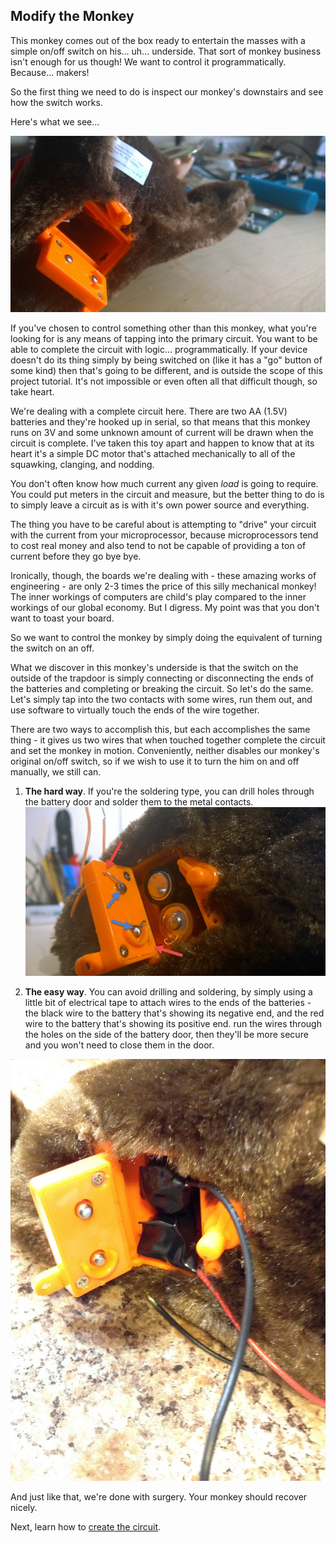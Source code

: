 ## Modify the Monkey

This monkey comes out of the box ready to entertain the masses with a simple on/off switch on his... uh... underside. That sort of monkey business isn't enough for us though! We want to control it programmatically. Because... makers!

So the first thing we need to do is inspect our monkey's downstairs and see how the switch works.

Here's what we see...

![Monkey switch](images/switch.png)

If you've chosen to control something other than this monkey, what you're looking for is any means of tapping into the primary circuit. You want to be able to complete the circuit with logic... programmatically. If your device doesn't do its thing simply by being switched on (like it has a "go" button of some kind) then that's going to be different, and is outside the scope of this project tutorial. It's not impossible or even often all that difficult though, so take heart.

We're dealing with a complete circuit here. There are two AA (1.5V) batteries and they're hooked up in serial, so that means that this monkey runs on 3V and some unknown amount of current will be drawn when the circuit is complete. I've taken this toy apart and happen to know that at its heart it's a simple DC motor that's attached mechanically to all of the squawking, clanging, and nodding.

You don't often know how much current any given _load_ is going to require. You could put meters in the circuit and measure, but the better thing to do is to simply leave a circuit as is with it's own power source and everything.

The thing you have to be careful about is attempting to "drive" your circuit with the current from your microprocessor, because microprocessors tend to cost real money and also tend to not be capable of providing a ton of current before they go bye bye.

Ironically, though, the boards we're dealing with - these amazing works of engineering - are only 2-3 times the price of this silly mechanical monkey! The inner workings of computers are child's play compared to the inner workings of our global economy. But I digress. My point was that you don't want to toast your board.

So we want to control the monkey by simply doing the equivalent of turning the switch on an off.

What we discover in this monkey's underside is that the switch on the outside of the trapdoor is simply connecting or disconnecting the ends of the batteries and completing or breaking the circuit. So let's do the same. Let's simply tap into the two contacts with some wires, run them out, and use software to virtually touch the ends of the wire together.

There are two ways to accomplish this, but each accomplishes the same thing - it gives us two wires that when touched together complete the circuit and set the monkey in motion. Conveniently, neither disables our monkey's original on/off switch, so if we wish to use it to turn the him on and off manually, we still can.

1. **The hard way**. If you're the soldering type, you can drill holes through the battery door and solder them to the metal contacts. 
![Holes](images/holes.png)

1. **The easy way**. You can avoid drilling and soldering, by simply using a little bit of electrical tape to attach wires to the ends of the batteries - the black wire to the battery that's showing its negative end, and the red wire to the battery that's showing its positive end. run the wires through the holes on the side of the battery door, then they'll be more secure and you won't need to close them in the door.

![Electrical tape](images/electricaltape.jpg)

And just like that, we're done with surgery. Your monkey should recover nicely.

Next, learn how to [create the circuit](circuit.md).